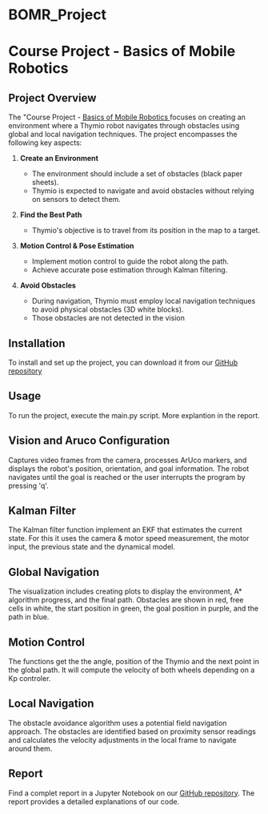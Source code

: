 # BOMR_Project

# Course Project - Basics of Mobile Robotics

## Project Overview
The "Course Project - [ Basics of Mobile Robotics ](https://moodle.epfl.ch/course/view.php?id=15293) focuses on creating an environment where a Thymio robot navigates through obstacles using global and local navigation techniques. The project encompasses the following key aspects:

1. **Create an Environment**
   - The environment should include a set of obstacles (black paper sheets).
   - Thymio is expected to navigate and avoid obstacles without relying on sensors to detect them.

2. **Find the Best Path**
   - Thymio's objective is to travel from its position in the map to a target.

3. **Motion Control & Pose Estimation**
   - Implement motion control to guide the robot along the path.
   - Achieve accurate pose estimation through Kalman filtering.

4. **Avoid Obstacles**
   - During navigation, Thymio must employ local navigation techniques to avoid physical obstacles (3D white blocks).
   - Those obstacles are not detected in the vision 

## Installation
To install and set up the project, you can download it from our [GitHub repository](https://github.com/Thebestvic07/BOMR_Project.git)

## Usage
To run the project, execute the main.py script. More explantion in the report.

## Vision and Aruco Configuration

Captures video frames from the camera, processes ArUco markers, and displays the robot's position, orientation, and goal information. The robot navigates until the goal is reached or the user interrupts the program by pressing 'q'.

## Kalman Filter
The Kalman filter function implement an EKF that estimates the current state.
For this it uses the camera & motor speed measurement, the motor input, the previous state and the dynamical model. 

## Global Navigation
The visualization includes creating plots to display the environment, A* algorithm progress, and the final path. Obstacles are shown in red, free cells in white, the start position in green, the goal position in purple, and the path in blue.

## Motion Control
The functions get the the angle, position of the Thymio and the next point in the global path. It will compute the velocity of both wheels depending on a Kp controler.

## Local Navigation
The obstacle avoidance algorithm uses a potential field navigation approach. The obstacles are identified based on proximity sensor readings and calculates the velocity adjustments in the local frame to navigate around them.

## Report
Find a complet report in a Jupyter Notebook on our [GitHub repository](https://github.com/Thebestvic07/BOMR_Project.git). The report provides a detailed explanations of our code.